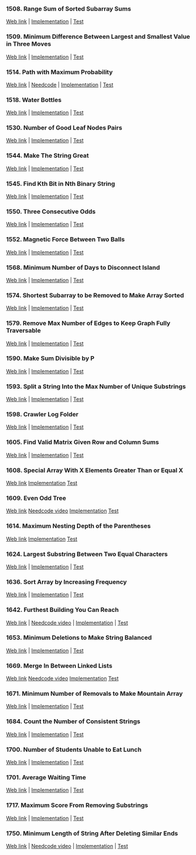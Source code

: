 ### 1508. Range Sum of Sorted Subarray Sums

<a href="https://leetcode.com/problems/range-sum-of-sorted-subarray-sums">Web link</a> |
[Implementation](src/main/java/leetcode/Solution01508.java) |
[Test](src/test/java/leetcode/Solution01508Test.java)

### 1509. Minimum Difference Between Largest and Smallest Value in Three Moves

<a href="https://leetcode.com/problems/minimum-difference-between-largest-and-smallest-value-in-three-moves">Web
link</a> |
[Implementation](src/main/java/leetcode/Solution01509.java) |
[Test](src/test/java/leetcode/Solution01509Test.java)

### 1514. Path with Maximum Probability

<a href="https://leetcode.com/problems/path-with-maximum-probability">Web link</a> |
<a href="https://www.youtube.com/watch?v=kPsDTGcrzGM">Needcode</a> |
[Implementation](src/main/java/leetcode/Solution01514.java) |
[Test](src/test/java/leetcode/Solution01514Test.java)

### 1518. Water Bottles

<a href="https://leetcode.com/problems/water-bottles">Web link</a> |
[Implementation](src/main/java/leetcode/Solution01518.java) |
[Test](src/test/java/leetcode/Solution01518Test.java)

### 1530. Number of Good Leaf Nodes Pairs

<a href="https://leetcode.com/problems/number-of-good-leaf-nodes-pairs">Web link</a> |
[Implementation](src/main/java/leetcode/Solution01530.java) |
[Test](src/test/java/leetcode/Solution01530Test.java)

### 1544. Make The String Great

<a href="https://leetcode.com/problems/make-the-string-great">Web link</a> |
[Implementation](src/main/java/leetcode/Solution01544.java) |
[Test](src/test/java/leetcode/Solution01544Test.java)

### 1545. Find Kth Bit in Nth Binary String

<a href="https://leetcode.com/problems/find-kth-bit-in-nth-binary-string">Web link</a> |
[Implementation](src/main/java/leetcode/Solution01545.java) |
[Test](src/test/java/leetcode/Solution01545Test.java)

### 1550. Three Consecutive Odds

<a href="https://leetcode.com/problems/three-consecutive-odds">Web link</a> |
[Implementation](src/main/java/leetcode/Solution01550.java) |
[Test](src/test/java/leetcode/Solution01550Test.java)

### 1552. Magnetic Force Between Two Balls

<a href="https://leetcode.com/problems/magnetic-force-between-two-balls">Web link</a> |
[Implementation](src/main/java/leetcode/Solution01552.java) |
[Test](src/test/java/leetcode/Solution01552Test.java)

### 1568. Minimum Number of Days to Disconnect Island

<a href="https://leetcode.com/problems/minimum-number-of-days-to-disconnect-island">Web link</a> |
[Implementation](src/main/java/leetcode/Solution01568.java) |
[Test](src/test/java/leetcode/Solution01568Test.java)

### 1574. Shortest Subarray to be Removed to Make Array Sorted

<a href="https://leetcode.com/problems/shortest-subarray-to-be-removed-to-make-array-sorted">Web link</a> |
[Implementation](src/main/java/leetcode/Solution01574.java) |
[Test](src/test/java/leetcode/Solution01574Test.java)

### 1579. Remove Max Number of Edges to Keep Graph Fully Traversable

<a href="https://leetcode.com/problems/remove-max-number-of-edges-to-keep-graph-fully-traversable">Web link</a> |
[Implementation](src/main/java/leetcode/Solution01579.java) |
[Test](src/test/java/leetcode/Solution01579Test.java)

### 1590. Make Sum Divisible by P

<a href="https://leetcode.com/problems/make-sum-divisible-by-p">Web link</a> |
[Implementation](src/main/java/leetcode/Solution01590.java) |
[Test](src/test/java/leetcode/Solution01590Test.java)

### 1593. Split a String Into the Max Number of Unique Substrings

<a href="https://leetcode.com/problems/split-a-string-into-the-max-number-of-unique-substrings">Web link</a> |
[Implementation](src/main/java/leetcode/Solution01593.java) |
[Test](src/test/java/leetcode/Solution01593Test.java)

### 1598. Crawler Log Folder

<a href="https://leetcode.com/problems/crawler-log-folder">Web link</a> |
[Implementation](src/main/java/leetcode/Solution01598.java) |
[Test](src/test/java/leetcode/Solution01598Test.java)

### 1605. Find Valid Matrix Given Row and Column Sums

<a href="https://leetcode.com/problems/find-valid-matrix-given-row-and-column-sums">Web link</a> |
[Implementation](src/main/java/leetcode/Solution01605.java) |
[Test](src/test/java/leetcode/Solution01605Test.java)

### 1608. Special Array With X Elements Greater Than or Equal X

<a href="https://leetcode.com/problems/special-array-with-x-elements-greater-than-or-equal-x">Web link</a>
[Implementation](src/main/java/leetcode/Solution01608.java)
[Test](src/test/java/leetcode/Solution01608Test.java)

### 1609. Even Odd Tree

<a href="https://leetcode.com/problems/even-odd-tree">Web link</a>
<a href="https://www.youtube.com/watch?v=FkNWN1Fj_TY">Needcode video</a>
[Implementation](src/main/java/leetcode/Solution01609.java)
[Test](src/test/java/leetcode/Solution01609Test.java)

### 1614. Maximum Nesting Depth of the Parentheses

<a href="https://leetcode.com/problems/maximum-nesting-depth-of-the-parentheses">Web link</a>
[Implementation](src/main/java/leetcode/Solution01614.java)
[Test](src/test/java/leetcode/Solution01614Test.java)

### 1624. Largest Substring Between Two Equal Characters

<a href="https://leetcode.com/problems/largest-substring-between-two-equal-characters">Web link</a> |
[Implementation](src/main/java/leetcode/Solution01624.java) |
[Test](src/test/java/leetcode/Solution01624Test.java)

### 1636. Sort Array by Increasing Frequency

<a href="https://leetcode.com/problems/sort-array-by-increasing-frequency">Web link</a> |
[Implementation](src/main/java/leetcode/Solution01636.java) |
[Test](src/test/java/leetcode/Solution01636Test.java)

### 1642. Furthest Building You Can Reach

<a href="https://leetcode.com/problems/furthest-building-you-can-reach">Web link</a> |
<a href="https://www.youtube.com/watch?v=zyTeznvXCtg">Needcode video</a> |
[Implementation](src/main/java/leetcode/Solution01642.java) |
[Test](src/test/java/leetcode/Solution01642Test.java)

### 1653. Minimum Deletions to Make String Balanced

<a href="https://leetcode.com/problems/minimum-deletions-to-make-string-balanced">Web link</a> |
[Implementation](src/main/java/leetcode/Solution01653.java) |
[Test](src/test/java/leetcode/Solution01653Test.java)

### 1669. Merge In Between Linked Lists

<a href="https://leetcode.com/problems/merge-in-between-linked-lists">Web link</a>
<a href="https://www.youtube.com/watch?v=pI775VutBxg">Needcode video</a>
[Implementation](src/main/java/leetcode/Solution01669.java)
[Test](src/test/java/leetcode/Solution01669Test.java)

### 1671. Minimum Number of Removals to Make Mountain Array

<a href="https://leetcode.com/problems/minimum-number-of-removals-to-make-mountain-array">Web link</a> |
[Implementation](src/main/java/leetcode/Solution01671.java) |
[Test](src/test/java/leetcode/Solution01671Test.java)

### 1684. Count the Number of Consistent Strings

<a href="https://leetcode.com/problems/count-the-number-of-consistent-strings">Web link</a> |
[Implementation](src/main/java/leetcode/Solution01684.java) |
[Test](src/test/java/leetcode/Solution01684Test.java)

### 1700. Number of Students Unable to Eat Lunch

<a href="https://leetcode.com/problems/number-of-students-unable-to-eat-lunch">Web link</a> |
[Implementation](src/main/java/leetcode/Solution01700.java) |
[Test](src/test/java/leetcode/Solution01700Test.java)

### 1701. Average Waiting Time

<a href="https://leetcode.com/problems/average-waiting-time">Web link</a> |
[Implementation](src/main/java/leetcode/Solution01701.java) |
[Test](src/test/java/leetcode/Solution01701Test.java)

### 1717. Maximum Score From Removing Substrings

<a href="https://leetcode.com/problems/maximum-score-from-removing-substrings">Web link</a> |
[Implementation](src/main/java/leetcode/Solution01717.java) |
[Test](src/test/java/leetcode/Solution01717Test.java)

### 1750. Minimum Length of String After Deleting Similar Ends

<a href="https://leetcode.com/problems/minimum-length-of-string-after-deleting-similar-ends">Web link</a> |
<a href="https://www.youtube.com/watch?v=318hrWVr_5U">Needcode video</a> |
[Implementation](src/main/java/leetcode/Solution01750.java) |
[Test](src/test/java/leetcode/Solution01750Test.java)
